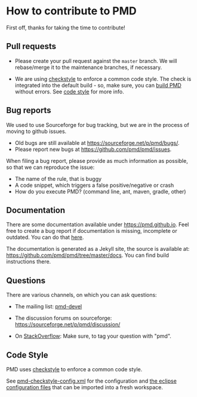 # How to contribute to PMD

First off, thanks for taking the time to contribute!


## Pull requests

*   Please create your pull request against the `master` branch. We will rebase/merge it to the maintenance
    branches, if necessary.

*   We are using [checkstyle](http://checkstyle.sourceforge.net/) to enforce a common code style.
    The check is integrated into the default build - so, make sure, you can [build PMD](BUILDING.md) without errors.
    See [code style](#code-style) for more info.


## Bug reports

We used to use Sourceforge for bug tracking, but we are in the process of moving to github issues.

*   Old bugs are still available at <https://sourceforge.net/p/pmd/bugs/>.
*   Please report new bugs at <https://github.com/pmd/pmd/issues>.

When filing a bug report, please provide as much information as possible, so that we can reproduce the issue:

*   The name of the rule, that is buggy
*   A code snippet, which triggers a false positive/negative or crash
*   How do you execute PMD? (command line, ant, maven, gradle, other)


## Documentation

There are some documentation available under <https://pmd.github.io>. Feel free to create a bug report if
documentation is missing, incomplete or outdated. You can do that [here](https://github.com/pmd/pmd/issues).

The documentation is generated as a Jekyll site, the source is available at: <https://github.com/pmd/pmd/tree/master/docs>. You can find build instructions there.

## Questions

There are various channels, on which you can ask questions:

*   The mailing list: [pmd-devel](https://lists.sourceforge.net/lists/listinfo/pmd-devel)

*   The discussion forums on sourceforge: <https://sourceforge.net/p/pmd/discussion/>

*   On [StackOverflow](https://stackoverflow.com/questions/tagged/pmd): Make sure, to tag your question with "pmd".

## Code Style

PMD uses [checkstyle](http://checkstyle.sourceforge.net/) to enforce a common code style.

See [pmd-checkstyle-config.xml](https://github.com/pmd/build-tools/blob/master/config/src/main/resources/net/sourceforge/pmd/pmd-checkstyle-config.xml) for the configuration and
[the eclipse configuration files](https://github.com/pmd/build-tools/tree/master/config/eclipse) that can
be imported into a fresh workspace.


